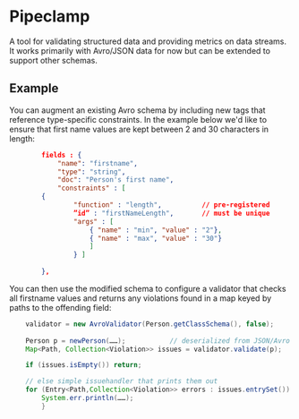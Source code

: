 # Pipeclamp

A tool for validating structured data and providing metrics on data streams. It works 
primarily with Avro/JSON data for now but can be extended to support other schemas.

## Example

You can augment an existing Avro schema by including new tags that reference
type-specific constraints. In the example below we'd like to ensure that first
name values are kept between 2 and 30 characters in length:

```json
		fields : {
			"name": "firstname",	
			"type": "string",
			"doc": "Person's first name",
			"constraints" : [							
		{ 
				"function" : "length", 			// pre-registered  
				”id” : "firstNameLength",		// must be unique
				"args" : [
					{ "name" : "min", "value" : "2"}, 
					{ "name" : "max", "value" : "30"} 
					] 
				} ]
		
		},
```

You can then use the modified schema to configure a validator that checks all
firstname values and returns any violations found in a map keyed by paths to
the offending field:

```java
	validator = new AvroValidator(Person.getClassSchema(), false);
	
	Person p = newPerson(……);			// deserialized from JSON/Avro
	Map<Path, Collection<Violation>> issues = validator.validate(p);

	if (issues.isEmpty()) return;

	// else simple issuehandler that prints them out
	for (Entry<Path,Collection<Violation>> errors : issues.entrySet()) {
		System.err.println(……);
		}
	
```